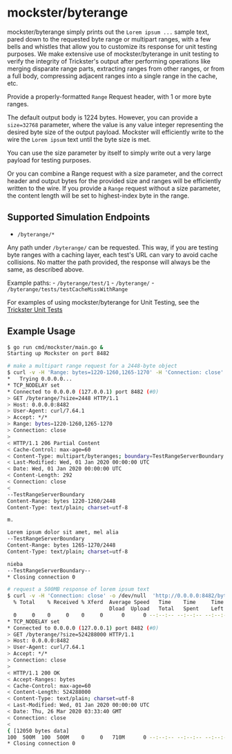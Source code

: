# mockster/byterange

mockster/byterange simply prints out the `Lorem ipsum ...` sample text, pared down to the requested byte range or multipart ranges, with a few bells and whistles that allow you to customize its response for unit testing purposes. We make extensive use of mockster/byterange in unit testing to verify the integrity of Trickster's output after performing operations like merging disparate range parts, extracting ranges from other ranges, or from a full body, compressing adjacent ranges into a single range in the cache, etc.

Provide a properly-formatted `Range` Request header, with 1 or more byte ranges.

The default output body is 1224 bytes. However, you can provide a `size=32768` parameter, where the value is any value integer representing the desired byte size of the output payload. Mockster will efficiently write to the wire the `Lorem ipsum` text until the byte size is met.

You can use the size parameter by itself to simply write out a very large payload for testing purposes.

Or you can combine a Range request with a size parameter, and the correct header and output bytes for the provided size and ranges will be efficiently written to the wire. If you provide a `Range` request without a size parameter, the content length will be set to highest-index byte in the range.

## Supported Simulation Endpoints

- `/byterange/*`

Any path under `/byterange/` can be requested. This way, if you are testing byte ranges with a caching layer, each test's URL can vary to avoid cache collisions. No matter the path provided, the response will always be the same, as described above.

Example paths:
    - `/byterange/test/1`
    - `/byterange/`
    - `/byterange/tests/testCacheMissWithRange`

For examples of using mockster/byterange for Unit Testing, see the [Trickster Unit Tests](https://github.com/trickstercache/trickster/blob/master/internal/proxy/engines/objectproxycache_test.go)

## Example Usage

```bash
$ go run cmd/mockster/main.go &
Starting up Mockster on port 8482

# make a multipart range request for a 2448-byte object
$ curl -v -H 'Range: bytes=1220-1260,1265-1270' -H 'Connection: close'  'http://0.0.0.0:8482/byterange/?size=2448'
*   Trying 0.0.0.0...
* TCP_NODELAY set
* Connected to 0.0.0.0 (127.0.0.1) port 8482 (#0)
> GET /byterange/?size=2448 HTTP/1.1
> Host: 0.0.0.0:8482
> User-Agent: curl/7.64.1
> Accept: */*
> Range: bytes=1220-1260,1265-1270
> Connection: close
>
< HTTP/1.1 206 Partial Content
< Cache-Control: max-age=60
< Content-Type: multipart/byteranges; boundary=TestRangeServerBoundary
< Last-Modified: Wed, 01 Jan 2020 00:00:00 UTC
< Date: Wed, 01 Jan 2020 00:00:00 UTC
< Content-Length: 292
< Connection: close
<
--TestRangeServerBoundary
Content-Range: bytes 1220-1260/2448
Content-Type: text/plain; charset=utf-8

m.

Lorem ipsum dolor sit amet, mel alia
--TestRangeServerBoundary
Content-Range: bytes 1265-1270/2448
Content-Type: text/plain; charset=utf-8

nieba
--TestRangeServerBoundary--
* Closing connection 0

# request a 500MB response of lorem ipsum text
$ curl -v -H 'Connection: close' -o /dev/null  'http://0.0.0.0:8482/byterange/?size=524288000'
  % Total    % Received % Xferd  Average Speed   Time    Time     Time  Current
                                 Dload  Upload   Total   Spent    Left  Speed
  0     0    0     0    0     0      0      0 --:--:-- --:--:-- --:--:--     0*   Trying 0.0.0.0...
* TCP_NODELAY set
* Connected to 0.0.0.0 (127.0.0.1) port 8482 (#0)
> GET /byterange/?size=524288000 HTTP/1.1
> Host: 0.0.0.0:8482
> User-Agent: curl/7.64.1
> Accept: */*
> Connection: close
>
< HTTP/1.1 200 OK
< Accept-Ranges: bytes
< Cache-Control: max-age=60
< Content-Length: 524288000
< Content-Type: text/plain; charset=utf-8
< Last-Modified: Wed, 01 Jan 2020 00:00:00 UTC
< Date: Thu, 26 Mar 2020 03:33:40 GMT
< Connection: close
<
{ [12050 bytes data]
100  500M  100  500M    0     0   710M      0 --:--:-- --:--:-- --:--:--  710M
* Closing connection 0

```
